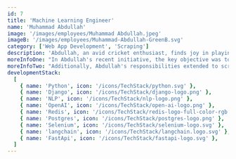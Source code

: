 ```yaml
---
id: 7
title: 'Machine Learning Engineer'
name: 'Muhammad Abdullah'
image: '/images/employees/Muhammad Abdullah.jpeg'
imageB: '/images/employees/Muhammad-Abdullah-GreenB.svg'
category: ['Web App Development', 'Scraping']
description: 'Abdullah, an avid cricket enthusiast, finds joy in playing the sport and unwinding with anime in his free time. Fueled by a passion for problem-solving, Abdullah aspires to become a data scientist. With each passing day, he steadily approaches his goal, eager to leverage data science to address real-life business challenges.'
moreInfoOne: "In Abdullah's recent initiative, the key objective was to revolutionize the role of Business Analysts by automating the process of writing project proposals through the integration of machine learning technologies. This endeavor specifically targeted Business Analysts who encounter challenges in identifying relevant projects from budget files and crafting persuasive proposals. Abdullah's integral role involved utilizing Selenium to scrape all budget files for projects. Leveraging advanced machine learning tools such as GPT-4 and sentence transformers embeddings, he proficiently identified pertinent projects from the budget files, enhancing the efficiency of project selection."
moreInfoTwo: "Additionally, Abdullah's responsibilities extended to scraping business cases of the projects and extracting relevant information from Google using AI. By combining these diverse pieces of information, he orchestrated a comprehensive approach to crafting robust proposals for government projects. The technological toolkit employed for this initiative included Redis, Langchain, Docker, and FastApi, ensuring a seamless and efficient automation process for Business Analysts, ultimately improving their ability to secure government project opportunities."
developmentStack:
  [
    { name: 'Python', icon: '/icons/TechStack/python.svg' },
    { name: 'Django', icon: '/icons/TechStack/django-logo.png' },
    { name: 'NLP', icon: '/icons/TechStack/nlp-logo.png' },
    { name: 'OpenAI', icon: '/icons/TechStack/open-ai-logo.png' },
    { name: 'Redis', icon: '/icons/TechStack/redis-logo-full-color-rgb.svg' },
    { name: 'Postgres', icon: '/icons/TechStack/postgres-logo.png' },
    { name: 'Selenium', icon: '/icons/TechStack/selenium-logo.svg' },
    { name: 'langchain', icon: '/icons/TechStack/langchain.logo.svg' },
    { name: 'FastApi', icon: '/icons/TechStack/fastapi-logo.svg' },
  ]
---
```

